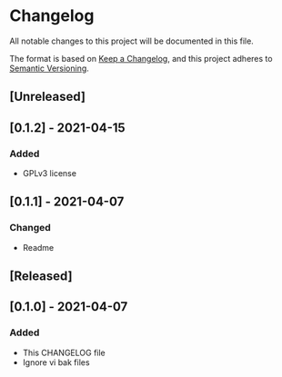 # Changelog
All notable changes to this project will be documented in this file.

The format is based on [Keep a Changelog](https://keepachangelog.com/en/1.0.0/),
and this project adheres to [Semantic Versioning](https://semver.org/spec/v2.0.0.html).

## [Unreleased]

## [0.1.2] - 2021-04-15
### Added
- GPLv3 license

## [0.1.1] - 2021-04-07
### Changed
- Readme

## [Released]

## [0.1.0] - 2021-04-07
### Added
- This CHANGELOG file
- Ignore vi bak files
